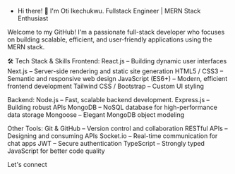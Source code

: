 - Hi there! 👋 I'm Oti Ikechukwu.
Fullstack Engineer | MERN Stack Enthusiast

Welcome to my GitHub! I'm a passionate full-stack developer who focuses on building scalable, efficient, and user-friendly applications using the MERN stack.

🛠️ Tech Stack & Skills
Frontend:
React.js – Building dynamic user interfaces
Next.js – Server-side rendering and static site generation
HTML5 / CSS3 – Semantic and responsive web design
JavaScript (ES6+) – Modern, efficient frontend development
Tailwind CSS / Bootstrap – Custom UI styling

Backend:
Node.js – Fast, scalable backend development.
Express.js – Building robust APIs
MongoDB – NoSQL database for high-performance data storage
Mongoose – Elegant MongoDB object modeling

Other Tools:
Git & GitHub – Version control and collaboration
RESTful APIs – Designing and consuming APIs
Socket.io – Real-time communication for chat apps
JWT – Secure authentication
TypeScript – Strongly typed JavaScript for better code quality

Let's connect


